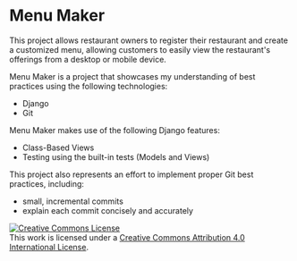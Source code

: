 # Menu Maker

This project allows restaurant owners to register their restaurant and create a customized menu, allowing customers to easily view the restaurant's offerings from a desktop or mobile device.

Menu Maker is a project that showcases my understanding of best practices using the following technologies:

* Django
* Git


Menu Maker makes use of the following Django features:

- Class-Based Views
- Testing using the built-in tests (Models and Views)

This project also represents an effort to implement proper Git best practices, including:

- small, incremental commits
- explain each commit concisely and accurately

<a rel="license" href="http://creativecommons.org/licenses/by/4.0/"><img alt="Creative Commons License" style="border-width:0" src="https://i.creativecommons.org/l/by/4.0/88x31.png" /></a><br />This work is licensed under a <a rel="license" href="http://creativecommons.org/licenses/by/4.0/">Creative Commons Attribution 4.0 International License</a>.

